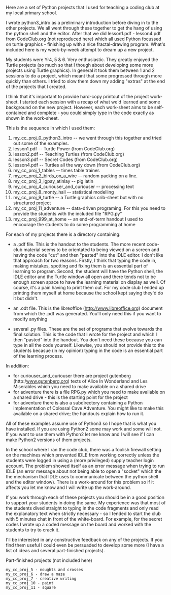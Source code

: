 Here are a set of Python projects that I used for teaching a coding club at my
local primary school.

I wrote python3_intro as a preliminary introduction before diving in to the
other projects. We all went through these together to get the hang of using the
python shell and the editor. After that we did lesson1.pdf - lesson4.pdf from
CodeClub.org (not reproduced here) which all used Python focussed on turtle
graphics - finishing up with a nice fractal-drawing program. What's included
here is my week-by-week attempt to dream up a new project.

My students were Yr4, 5 & 6. Very enthusiastic. They greatly enjoyed the Turtle
projects (so much so that I though about developing some more projects using
Turtle graphics). In general it took them between 1 and 2 sessions to do a
project, which meant that some progressed through more quickly than others. I
tried to slow them down my adding "extras" at the end of the projects that I
created.

I think that it's important to provide hard-copy printout of the project
work-sheet. I started each session with a recap of what we'd learned and some
background on the new project. However, each work-sheet aims to be
self-contained and complete - you could simply type in the code exactly as shown
in the work-sheet.



This is the sequence in which I used them:

1. my_cc_proj_0_python3_intro -- we went through this together and
tried out some of the examples.
2. lesson1.pdf -- Turtle Power (from CodeClub.org)
3. lesson2.pdf -- Teaching Turtles (from CodeClub.org)
4. lesson3.pdf -- Secret Codes (from CodeClub.org)
5. lesson4.pdf -- Turtles all the way down (from CodeClub.org)
6. my_cc_proj_1_tables -- times table trainer.
7. my_cc_proj_2_birds_on_a_wire -- random packing on a line.
8. my_cc_proj_3_igpay_atinlay -- pig latin
9. my_cc_proj_4_curiouser_and_curiouser -- processing text
10. my_cc_proj_8_monty_hall -- statistical modelling
11. my_cc_proj_9_turtle -- a Turtle graphics crib-sheet but with no
structured project
12. my_cc_proj_11_adventure -- data-driven programing. For this you need to provide the students with the included file "RPG.py"
13. my_cc_proj_999_at_home -- an end-of-term handout I used to
encourage the students to do some programming at home



For each of my projects there is a directory containing:

* a .pdf file. This is the handout to the students. The more recent
code-club material seems to be orientated to being viewed on a screen
and having the code "cut" and then "pasted" into the IDLE editor. I
don't like that approach for two reasons. Firstly, I think that typing
the code in, making mistakes, spotting and fixing them is an essential
part of learning to program. Second, the student will have the Python
shell, the IDLE editor and the Turtle window all open and there tends
not to be enough screen space to have the learning material on display
as well. Of course, it's a pain having to print them out. For my code
club I ended up printing them myself at home because the school kept
saying they'd do it but didn't.

* an .odt file. This is the libreoffice (http://www.libreoffice.org)
document from which the .pdf was generated. You'll only need this if
you want to modify anything

* several .py files. These are the set of programs that evolve towards
the final solution. This is the code that I wrote for the project and
which I then "pasted" into the handout. You don't need these because
you can type in all the code yourself. Likewise, you should not provide
this to the students becasue (in my opinion) typing in the code is an
essential part of the learning process.

In addition:

* for curiouser_and_curiouser there are project gutenberg
(http:/www.gutenberg.org) texts of Alice In Wonderland and Les
Miserables which you need to make available on a shared drive
* for adventure there is a file RPG.py which you need to make
available on a shared drive - this is the starting point for the
project
* for adventure there is also a subdirectory containing a Python
implementation of Colossal Cave Adventure. You might like to make this
available on a shared drive; the handouts explain how to run it.

All of these examples assume use of Python3 so I hope that is what you have
installed. If you are using Python2 some may work and some will not. If you want
to use them with Python2 let me know and I will see if I can make Python2
versions of them projects.

In the school where I ran the code club, there was a foolish firewall setting on
the machines which prevented IDLE from working correctly unless the students
were logged in using a (more privileged) supply teacher login account. The
problem showed itself as an error message when trying to run IDLE (an error
message about not being able to open a "socket" which the the mechanism that
IDLE uses to communicate between the python shell and the editor window). There
is a work-around for this problem so if it affects you let me know and I will
write up the work-around.

If you work through each of these projects you should be in a good position to
support your students in doing the same. My experience was that most of the
students dived straight to typing in the code fragments and only read the
explanatory text when strictly necessary - so I tended to start the club with 5
minutes chat in front of the white-board. For example, for the secret codes I
wrote up a coded message on the board and worked with the students to try to
crack it.

I'll be interested in any constructive feedback on any of the projects. If you
find them useful I could even be persuaded to develop some more (I have a list
of ideas and several part-finished projects).

Part-finished projects (not included here)

````
my_cc_proj_5 - noughts and crosses
my_cc_proj_6 - draw a maze
my_cc_proj_7 - creative writing
my_cc_proj_10 - paint
my_cc_proj_11 - square
````
